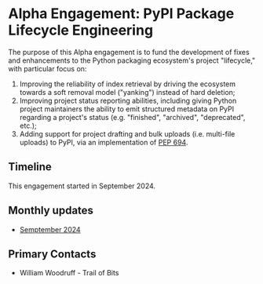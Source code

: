 # Alpha Engagement: PyPI Package Lifecycle Engineering

The purpose of this Alpha engagement is to fund the development
of fixes and enhancements to the Python packaging ecosystem's
project "lifecycle," with particular focus on:

1. Improving the reliability of index retrieval by driving the
   ecosystem towards a soft removal model ("yanking") instead of hard
   deletion;
2. Improving project status reporting abilities, including giving
   Python project maintainers the ability to emit structured metadata
   on PyPI regarding a project's status (e.g. "finished", "archived",
   "deprecated", etc.);
3. Adding support for project drafting and bulk uploads (i.e. multi-file
   uploads) to PyPI, via an implementation of [PEP 694].

## Timeline

This engagement started in September 2024.

## Monthly updates

* [Semptember 2024](./update-2023-09.md)

## Primary Contacts

* William Woodruff - Trail of Bits

[PEP 694]: https://peps.python.org/pep-0694/
